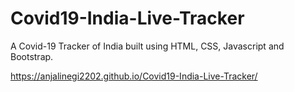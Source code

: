# Covid19-India-Live-Tracker
A Covid-19 Tracker of India built using HTML, CSS, Javascript and Bootstrap.

https://anjalinegi2202.github.io/Covid19-India-Live-Tracker/
